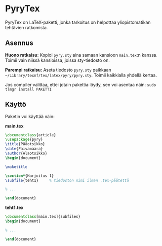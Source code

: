 # PyryTex

<!-- Luotu 2022-09-06 -->

PyryTex on LaTeX-paketti, jonka tarkoitus on helpottaa yliopistomatikan tehtävien ratkomista.


## Asennus

**Huono ratkaisu:** Kopioi `pyry.sty` aina samaan kansioon `main.tex`:n kanssa. Toimii vain niissä kansioissa, joissa sty-tiedosto on.

**Parempi ratkaisu:** Aseta tiedosto `pyry.sty` paikkaan `~/Library/texmf/tex/latex/pyry/pyry.sty`. Toimii kaikkialla yhdellä kertaa.

Jos compiler valittaa, ettei jotain pakettia löydy, sen voi asentaa näin: `sudo tlmgr install PAKETTI`


## Käyttö

Paketin voi käyttää näin:

**main.tex**

```LaTeX
\documentclass{article}
\usepackage{pyry}
\title{Pääotsikko}
\date{Päivämäärä}
\author{Alaotsikko}
\begin{document}

\maketitle

\section*{Harjoitus 1}
\subfile{teht1}		% tiedoston nimi ilman .tex-päätettä

% ...

\end{document}
```

**teht1.tex**

```LaTeX
\documentclass[main.tex]{subfiles}
\begin{document}

% ...

\end{document}
```